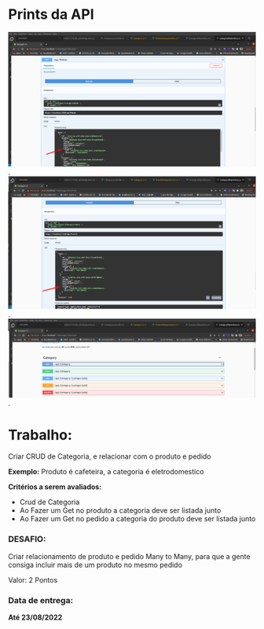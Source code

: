 # Prints da API

![Pedido](/.github/pedido.png "Pedido").
![Produto](/.github/produto.png "Produto").
![Categoria](/.github/categoria.png "Categoria").

# Trabalho:

Criar CRUD de Categoria, e relacionar com o produto e pedido

**Exemplo:** Produto é cafeteira, a categoria é eletrodomestico 

**Critérios a serem avaliados:**

- Crud de Categoria
- Ao Fazer um Get no produto a categoria deve ser listada junto
- Ao Fazer um Get no pedido a categoria do produto deve ser listada junto

### DESAFIO:

Criar relacionamento de produto e pedido Many to Many, para que a gente consiga incluir mais de um produto no mesmo pedido

Valor: 2 Pontos

### Data de entrega:
**Até 23/08/2022**
